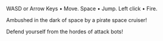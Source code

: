 WASD or Arrow Keys • Move.
Space • Jump.
Left click • Fire.

Ambushed in the dark of space by a pirate space cruiser!

Defend yourself from the hordes of attack bots!